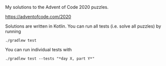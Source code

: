 My solutions to the Advent of Code 2020 puzzles.

https://adventofcode.com/2020

Solutions are written in Kotlin. You can run all tests (i.e. solve all puzzles) by running

`./gradlew test`

You can run individual tests with

`./gradlew test --tests "*day X, part Y*"`
